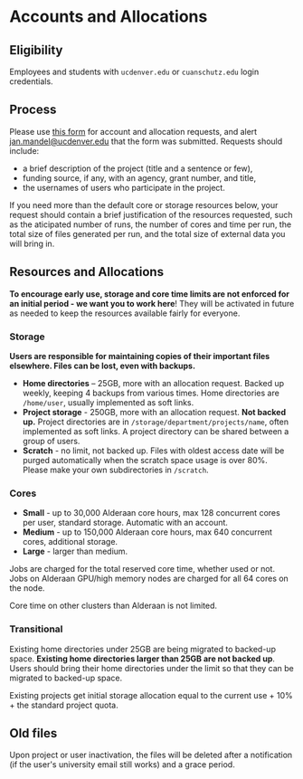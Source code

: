 # Accounts and Allocations
## Eligibility
Employees and students with `ucdenver.edu` or `cuanschutz.edu` login credentials.
## Process
Please use [this form](https://forms.office.com/r/GQ9ef7ei4i) for account and allocation requests, and alert jan.mandel@ucdenver.edu that the form was submitted. Requests should include:

* a brief description of the project (title and a sentence or few),
* funding source, if any, with an agency, grant number, and title,
* the usernames of users who participate in the project.

If you need more than the default core or storage resources below, your request should contain a brief justification of the resources requested, such as the aticipated number of runs, the number of cores and time per run, the total size of files generated per run, and the total size of external data you will bring in.

## Resources and Allocations
**To encourage early use, storage and core time limits are not enforced for an initial period - we want you to work here**! They will be activated in future as needed to keep the resources available fairly for everyone.

### Storage 
**Users are responsible for maintaining copies of their important files elsewhere. Files can be lost, even with backups.** 
 
* **Home directories** – 25GB, more with an allocation request. Backed up weekly, keeping 4 backups from various times. Home directories are `/home/user`, usually implemented as soft links. 
* **Project storage** -  250GB, more with an allocation request. **Not backed up.** Project directories are in  `/storage/department/projects/name`, often implemented as soft links. A project directory can be shared between a group of users.
* **Scratch** - no limit, not backed up. Files with oldest access date will be purged automatically when the scratch space usage is over 80%. Please make your own subdirectories in `/scratch`.

### Cores
* **Small** - up to 30,000 Alderaan core hours, max 128 concurrent cores per user, standard storage. Automatic with an account.
* **Medium** - up to 150,000 Alderaan core hours, max 640 concurrent cores, additional storage.
* **Large** - larger than medium. 

Jobs are charged for the total reserved core time, whether used or not. 
Jobs on Alderaan GPU/high memory nodes are charged for all 64 cores on the node. 

Core time on other clusters than Alderaan is not limited.
### Transitional

Existing home directories under 25GB are being migrated to backed-up space. **Existing home directories larger than 25GB are not backed up**. Users should bring their home directories under the limit so that they can be migrated to backed-up space. 

Existing projects get initial storage allocation equal to the current use + 10% + the standard project quota. 

## Old files
 
Upon project or user inactivation, the files will be deleted after a notification (if the user's university email still works) and a grace period. 


